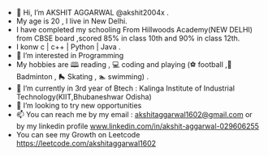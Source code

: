 - 👋 Hi, I’m  AKSHIT AGGARWAL @akshit2004x .
- My age is 20 , I live in New Delhi. 
- I have completed my schooling From Hillwoods Academy(NEW DELHI) from CBSE board ,scored 85% in class 10th and 90% in class 12th.
- I konw  c | c++ | Python | Java .
- 👀 I’m interested in Programming
- My hobbies are 🕮 reading , 💻 coding and  playing (⚽ football ,🏸Badminton , 🛼 Skating , 🏊 swimming) .
- 🌱 I’m currently in 3rd year of Btech : Kalinga Institute of Industrial Technology(KIIT,Bhubaneshwar Odisha) 
- 💞️ I’m looking to try new opportunities
- 📫 You can reach me by my email : akshitaggarwal1602@gmail.com or by my linkedin profile www.linkedin.com/in/akshit-aggarwal-029606255
- You can see my Growth on Leetcode https://leetcode.com/akshitaggarwal1602
<!---
akshit2004x/akshit2004x is a ✨ special ✨ repository because its `README.md` (this file) appears on your GitHub profile.
You can click the Preview link to take a look at your changes.
--->
